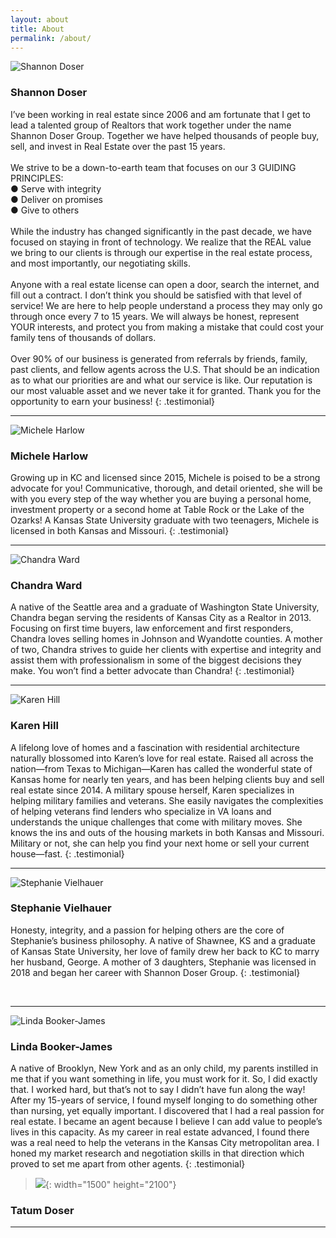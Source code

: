 ```yaml
---
layout: about
title: About
permalink: /about/
---
```

<div class="recruiting-photo"><span class="client-image-container"><img alt="Shannon Doser" class="client-image" src="/uploads/shannon-web-square2-2.jpg" /> </span></div>

### Shannon Doser

I’ve been working in real estate since 2006 and am fortunate that I get to lead a talented group of Realtors that work together under the name Shannon Doser Group. Together we have helped thousands of people buy, sell, and invest in Real Estate over the past 15 years.<br><br>We strive to be a down-to-earth team that focuses on our 3 GUIDING PRINCIPLES:<br>● Serve with integrity<br>● Deliver on promises<br>● Give to others<br><br>While the industry has changed significantly in the past decade, we have focused on staying in front of technology. We realize that the REAL value we bring to our clients is through our expertise in the real estate process, and most importantly, our negotiating skills.<br><br>Anyone with a real estate license can open a door, search the internet, and fill out a contract. I don’t think you should be satisfied with that level of service! We are here to help people understand a process they may only go through once every 7 to 15 years. We will always be honest, represent YOUR interests, and protect you from making a mistake that could cost your family tens of thousands of dollars.<br><br>Over 90% of our business is generated from referrals by friends, family, past clients, and fellow agents across the U.S. That should be an indication as to what our priorities are and what our service is like. Our reputation is our most valuable asset and we never take it for granted. Thank you for the opportunity to earn your business!
{: .testimonial}

---

<div class="recruiting-photo"><span class="client-image-container"><img alt="Michele Harlow" class="client-image" src="/img/michele.jpg" /> </span></div>

### Michele Harlow

Growing up in KC and licensed since 2015, Michele is poised to be a strong advocate for you! Communicative, thorough, and detail oriented, she will be with you every step of the way whether you are buying a personal home, investment property or a second home at Table Rock or the Lake of the Ozarks! A Kansas State University graduate with two teenagers, Michele is licensed in both Kansas and Missouri.
{: .testimonial}

---

<div class="recruiting-photo"><span class="client-image-container"><img alt="Chandra Ward" class="client-image" src="/img/chandra.jpg" /> </span></div>

### Chandra Ward

A native of the Seattle area and a graduate of Washington State University, Chandra began serving the residents of Kansas City as a Realtor in 2013. Focusing on first time buyers, law enforcement and first responders, Chandra loves selling homes in Johnson and Wyandotte counties. A mother of two, Chandra strives to guide her clients with expertise and integrity and assist them with professionalism in some of the biggest decisions they make. You won’t find a better advocate than Chandra!
{: .testimonial}

---

<div class="recruiting-photo"><span class="client-image-container"><img alt="Karen Hill" class="client-image" src="/img/karen.jpg" /> </span></div>

### Karen Hill

A lifelong love of homes and a fascination with residential architecture naturally blossomed into Karen’s love for real estate. Raised all across the nation—from Texas to Michigan—Karen has called the wonderful state of Kansas home for nearly ten years, and has been helping clients buy and sell real estate since 2014. A military spouse herself, Karen specializes in helping military families and veterans. She easily navigates the complexities of helping veterans find lenders who specialize in VA loans and understands the unique challenges that come with military moves. She knows the ins and outs of the housing markets in both Kansas and Missouri. Military or not, she can help you find your next home or sell your current house—fast.
{: .testimonial}

---

<div class="recruiting-photo"><span class="client-image-container"><img alt="Stephanie Vielhauer" class="client-image" src="/img/stephanie.jpg" /> </span></div>

### Stephanie Vielhauer

Honesty, integrity, and a passion for helping others are the core of Stephanie’s business philosophy. A native of Shawnee, KS and a graduate of Kansas State University, her love of family drew her back to KC to marry her husband, George. A mother of 3 daughters, Stephanie was licensed in 2018 and began her career with Shannon Doser Group.
{: .testimonial}

<div class="recruiting-photo"> </div>

---

<div class="recruiting-photo"><span class="client-image-container"><img alt="Linda Booker-James" class="client-image" src="/img/linda.jpg" /> </span></div>

### Linda Booker-James

A native of Brooklyn, New York and as an only child, my parents instilled in me that if you want something in life, you must work for it. So, I did exactly that. I worked hard, but that’s not to say I didn’t have fun along the way! After my 15-years of service, I found myself longing to do something other than nursing, yet equally important. I discovered that I had a real passion for real estate. I became an agent because I believe I can add value to people’s lives in this capacity. As my career in real estate advanced, I found there was a real need to help the veterans in the Kansas City metropolitan area. I honed my market research and negotiation skills in that direction which proved to set me apart from other agents.
{: .testimonial}

> ![](/uploads/989-5.jpg){: width="1500" height="2100"}

### **Tatum Doser**

---